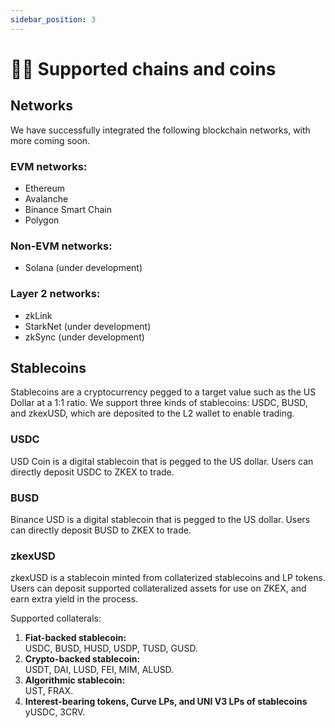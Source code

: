 ```yaml
---
sidebar_position: 3
---
```


# 👩‍💻 Supported chains and coins

## Networks

We have successfully integrated the following blockchain networks, with more coming soon.

### EVM networks:

- Ethereum
- Avalanche
- Binance Smart Chain
- Polygon

### Non-EVM networks:

- Solana (under development)

### Layer 2 networks:

- zkLink
- StarkNet (under development)
- zkSync (under development)

## Stablecoins

Stablecoins are a cryptocurrency pegged to a target value such as the US Dollar at a 1:1 ratio. We support three kinds of stablecoins: USDC, BUSD, and zkexUSD, which are deposited to the L2 wallet to enable trading.

### USDC

USD Coin is a digital stablecoin that is pegged to the US dollar. Users can directly deposit USDC to ZKEX to trade.

### BUSD

Binance USD is a digital stablecoin that is pegged to the US dollar. Users can directly deposit BUSD to ZKEX to trade.

### zkexUSD

zkexUSD is a stablecoin minted from collaterized stablecoins and LP tokens. Users can deposit supported collateralized assets for use on ZKEX, and earn extra yield in the process.

Supported collaterals:

1. **Fiat-backed stablecoin:**  
   USDC, BUSD, HUSD, USDP, TUSD, GUSD.
2. **Crypto-backed stablecoin:**  
   USDT, DAI, LUSD, FEI, MIM, ALUSD.
3. **Algorithmic stablecoin:**  
   UST, FRAX.
4. **Interest-bearing tokens, Curve LPs, and UNI V3 LPs of stablecoins**  
   yUSDC, 3CRV.
